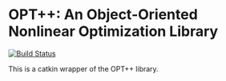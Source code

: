 # OPT++: An Object-Oriented Nonlinear Optimization Library
[![Build Status](https://travis-ci.org/ipab-slmc/optpp_catkin.svg?branch=master)](https://travis-ci.org/ipab-slmc/optpp_catkin)

This is a catkin wrapper of the OPT++ library.
